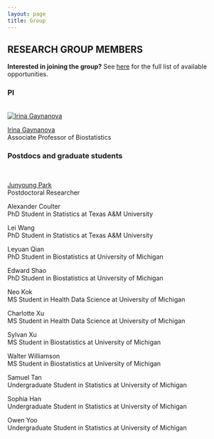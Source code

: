 ```yaml
---
layout: page
title: Group
---
```


## RESEARCH GROUP MEMBERS

**Interested in joining the group?** <!--I am currently hiring a [postdoc](https://irinagain.github.io/postdoc).--> See [here](https://irinagain.github.io/groupjoin) for the full list of available opportunities.

### PI	

<div class="container">
<div class="row">&nbsp;</div>

<div class="row">
	<div class="col-md-3"><a class="thumb" href="#">
		<img src="https://irinagain.github.io/img/IMG_3442.jpg" class="img-responsive" alt="Irina Gaynanova" /></a>
	</div>
	<div class="col-md-6">
		<p> <a href="https://irinagain.github.io"> Irina Gaynanova </a> <br>
		Associate Professor of Biostatistics </p>
	</div>
</div>


</div>

<!-- [](img/IMG_3442.jpg) Irina Gaynanova -->

### Postdocs and graduate students

<div class="container">
<div class="row">&nbsp;</div>


<div class="row">
	<div class="col-md-6">
		<p> <a href="https://pjywang.github.io/"> Junyoung Park </a> <br>
		Postdoctoral Researcher	</p>
	</div>
</div>


<div class="row">
	<div class="col-md-6">
		<p> Alexander Coulter  <br>
		PhD Student in Statistics at Texas A&M University	</p>
	</div>
</div>

<div class="row">
	<div class="col-md-6">
		<p> Lei Wang  <br>
		PhD Student in Statistics at Texas A&M University	</p>
	</div>
</div>

<div class="row">
	<div class="col-md-6">
		<p> Leyuan Qian  <br>
		PhD Student in Biostatistics at University of Michigan	</p>
	</div>
</div>

<div class="row">
	<div class="col-md-6">
		<p> Edward Shao  <br>
		PhD Student in Biostatistics at University of Michigan	</p>
	</div>
</div>

<div class="row">
	<div class="col-md-6">
		<p> Neo Kok <br>
		MS Student in Health Data Science at University of Michigan	</p>
	</div>
</div>

<div class="row">
	<div class="col-md-6">
		<p> Charlotte Xu <br>
		MS Student in Health Data Science at University of Michigan	</p>
	</div>
</div>

<div class="row">
	<div class="col-md-6">
		<p> Sylvan Xu <br>
		MS Student in Biostatistics at University of Michigan	</p>
	</div>
</div>

<div class="row">
	<div class="col-md-6">
		<p> Walter Williamson <br>
		MS Student in Biostatistics at University of Michigan	</p>
	</div>
</div>

<div class="row">
	<div class="col-md-6">
		<p> Samuel Tan <br>
		Undergraduate Student in Statistics at University of Michigan	</p>
	</div>
</div>


<div class="row">
	<div class="col-md-6">
		<p> Sophia Han <br>
		Undergraduate Student in Statistics at University of Michigan	</p>
	</div>
</div>

<div class="row">
	<div class="col-md-6">
		<p> Owen Yoo <br>
		Undergraduate Student in Statistics at University of Michigan	</p>
	</div>
</div>





</div>
<!--

### Undergraduate students (through [Aggie Research Program](https://aggieresearch.tamu.edu))

* Elizabeth Chun (BMCB)
-->


## RESEARCH GROUP ALUMNI

### Postdocs and graduate students 

* [Tianying Wang](https://tianyingw.github.io). Now an Assistant Professor of Statistics at Colorado State University

* [Grace Yoon](http://www.stat.tamu.edu/~gyoon/). Now a Mathematical Statistician at US Department of Agriculture, National Agricultural Statistics Service (NASS).

* Yunfeng Zhang. Position after leaving the group: Data and Applied Scientist at Microsoft.

* Alex Lapanowski. Position after leaving the group: Senior Scientist at SABIC.

* [John Schwenck](John Schwenck). Position after leaving the group: Quantitative Analyst at Wells Fargo.

* [Hee Cheol Chung](https://heech31.github.io). Now an Assistant Professor at University of North Carolina, Charlotte

* Dongbang Yuan. Position after leaving the group: Senior Scientist at Meta.

* Sangyoon Yi. Now an Assistant Professor at Oklahoma State University.

* [Renat Sergazinov](https://mrsergazinov.github.io/). Position after leaving the group: Research Scientist at Meta.

<!--
### Undergraduate students 

Steven Broll (STAT), David Buchanan (STAT), Nathaniel Fernandez (ENGE), Marielle Hicban (BMEN), Nicholas Kasman (ENGE), Devon Maywald (APMS),Mary Martin (STAT), Ashok Meyyappan (SPSC), Nhan Nguyen (ENGE), Pratik Patel (STAT), Kyle Schichl (STAT), Sangaman Senthil (INEN), Jung Hoon Seo (CPSC), Johnathan Shih (STAT), Eric Wang (ENGE), Yixin Zhang (STAT)
-->



